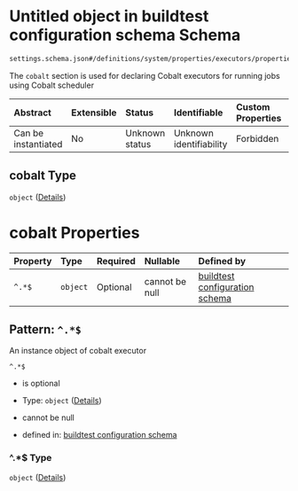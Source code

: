 # Untitled object in buildtest configuration schema Schema

```txt
settings.schema.json#/definitions/system/properties/executors/properties/cobalt
```

The `cobalt` section is used for declaring Cobalt executors for running jobs using Cobalt scheduler

| Abstract            | Extensible | Status         | Identifiable            | Custom Properties | Additional Properties | Access Restrictions | Defined In                                                                   |
| :------------------ | :--------- | :------------- | :---------------------- | :---------------- | :-------------------- | :------------------ | :--------------------------------------------------------------------------- |
| Can be instantiated | No         | Unknown status | Unknown identifiability | Forbidden         | Allowed               | none                | [settings.schema.json\*](../out/settings.schema.json "open original schema") |

## cobalt Type

`object` ([Details](settings-definitions-system-properties-executors-properties-cobalt.md))

# cobalt Properties

| Property | Type     | Required | Nullable       | Defined by                                                                                                                                                                |
| :------- | :------- | :------- | :------------- | :------------------------------------------------------------------------------------------------------------------------------------------------------------------------ |
| `^.*$`   | `object` | Optional | cannot be null | [buildtest configuration schema](settings-definitions-cobalt.md "settings.schema.json#/definitions/system/properties/executors/properties/cobalt/patternProperties/^.*$") |

## Pattern: `^.*$`

An instance object of cobalt executor

`^.*$`

*   is optional

*   Type: `object` ([Details](settings-definitions-cobalt.md))

*   cannot be null

*   defined in: [buildtest configuration schema](settings-definitions-cobalt.md "settings.schema.json#/definitions/system/properties/executors/properties/cobalt/patternProperties/^.*$")

### ^.\*$ Type

`object` ([Details](settings-definitions-cobalt.md))
